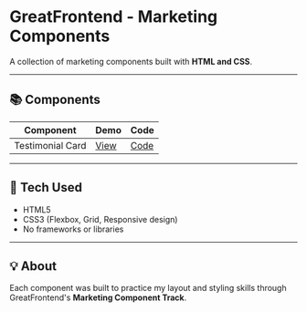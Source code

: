 # GreatFrontend - Marketing Components

A collection of marketing components built with **HTML and CSS**.

---

## 📚 Components

| Component        | Demo                                  | Code                        |
| ---------------- | ------------------------------------- | --------------------------- |
| Testimonial Card | [View](./testimonial-card/index.html) | [Code](./testimonial-card/) |

---

## 🧠 Tech Used

- HTML5
- CSS3 (Flexbox, Grid, Responsive design)
- No frameworks or libraries

---

## 💡 About

Each component was built to practice my layout and styling skills through GreatFrontend's **Marketing Component Track**.
